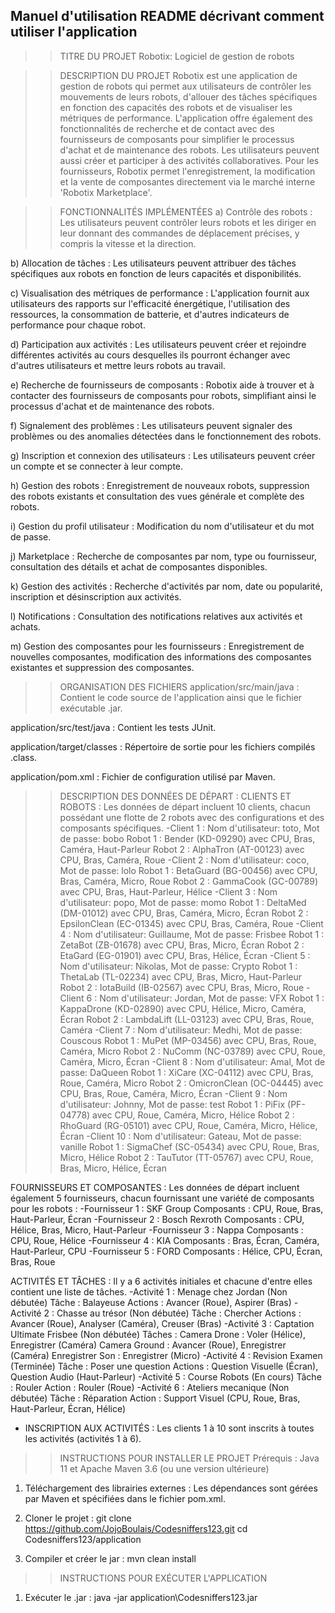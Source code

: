 Manuel d'utilisation README décrivant comment utiliser l'application
-------------------------------------------------------------------------------------------
>> TITRE DU PROJET
Robotix: Logiciel de gestion de robots


>> DESCRIPTION DU PROJET
Robotix est une application de gestion de robots qui permet aux utilisateurs de contrôler les
mouvements de leurs robots, d'allouer des tâches spécifiques en fonction des capacités des robots
et de visualiser les métriques de performance. L'application offre également des fonctionnalités de
recherche et de contact avec des fournisseurs de composants pour simplifier le processus d'achat et de
maintenance des robots. Les utilisateurs peuvent aussi créer et participer à des activités collaboratives.
Pour les fournisseurs, Robotix permet l'enregistrement, la modification et la vente de composantes
directement via le marché interne 'Robotix Marketplace'.


>> FONCTIONNALITÉS IMPLÉMENTÉES
a) Contrôle des robots :
Les utilisateurs peuvent contrôler leurs robots et les diriger en leur donnant des commandes
de déplacement précises, y compris la vitesse et la direction.

b) Allocation de tâches :
Les utilisateurs peuvent attribuer des tâches spécifiques aux robots en fonction de leurs
capacités et disponibilités.

c) Visualisation des métriques de performance :
L'application fournit aux utilisateurs des rapports sur l'efficacité énergétique, l'utilisation
des ressources, la consommation de batterie, et d'autres indicateurs de performance pour chaque
robot.

d) Participation aux activités :
Les utilisateurs peuvent créer et rejoindre différentes activités au cours desquelles ils
pourront échanger avec d'autres utilisateurs et mettre leurs robots au travail.

e) Recherche de fournisseurs de composants :
Robotix aide à trouver et à contacter des fournisseurs de composants pour robots, simplifiant
ainsi le processus d'achat et de maintenance des robots.

f) Signalement des problèmes :
Les utilisateurs peuvent signaler des problèmes ou des anomalies détectées dans le fonctionnement
des robots.

g) Inscription et connexion des utilisateurs :
Les utilisateurs peuvent créer un compte et se connecter à leur compte.

h) Gestion des robots :
Enregistrement de nouveaux robots, suppression des robots existants et consultation des vues
générale et complète des robots.

i) Gestion du profil utilisateur :
Modification du nom d'utilisateur et du mot de passe.

j) Marketplace :
Recherche de composantes par nom, type ou fournisseur, consultation des détails et achat de
composantes disponibles.

k) Gestion des activités :
Recherche d'activités par nom, date ou popularité, inscription et désinscription aux activités.

l) Notifications :
Consultation des notifications relatives aux activités et achats.

m) Gestion des composantes pour les fournisseurs :
Enregistrement de nouvelles composantes, modification des informations des composantes existantes
et suppression des composantes.


>> ORGANISATION DES FICHIERS
application/src/main/java :
Contient le code source de l'application ainsi que le fichier exécutable .jar.

application/src/test/java :
Contient les tests JUnit.

application/target/classes :
Répertoire de sortie pour les fichiers compilés .class.

application/pom.xml :
Fichier de configuration utilisé par Maven.


>> DESCRIPTION DES DONNÉES DE DÉPART :
CLIENTS ET ROBOTS : Les données de départ incluent 10 clients, chacun possédant une flotte de
2 robots avec des configurations et des composants spécifiques.
-Client 1 : Nom d'utilisateur: toto, Mot de passe: bobo
Robot 1 : Bender (KD-09290) avec CPU, Bras, Caméra, Haut-Parleur
Robot 2 : AlphaTron (AT-00123) avec CPU, Bras, Caméra, Roue
-Client 2 : Nom d'utilisateur: coco, Mot de passe: lolo
Robot 1 : BetaGuard (BG-00456) avec CPU, Bras, Caméra, Micro, Roue
Robot 2 : GammaCook (GC-00789) avec CPU, Bras, Haut-Parleur, Hélice
-Client 3 : Nom d'utilisateur: popo, Mot de passe: momo
Robot 1 : DeltaMed (DM-01012) avec CPU, Bras, Caméra, Micro, Écran
Robot 2 : EpsilonClean (EC-01345) avec CPU, Bras, Caméra, Roue
-Client 4 : Nom d'utilisateur: Guillaume, Mot de passe: Frisbee
Robot 1 : ZetaBot (ZB-01678) avec CPU, Bras, Micro, Écran
Robot 2 : EtaGard (EG-01901) avec CPU, Bras, Hélice, Écran
-Client 5 : Nom d'utilisateur: Nikolas, Mot de passe: Crypto
Robot 1 : ThetaLab (TL-02234) avec CPU, Bras, Micro, Haut-Parleur
Robot 2 : IotaBuild (IB-02567) avec CPU, Bras, Micro, Roue
-Client 6 : Nom d'utilisateur: Jordan, Mot de passe: VFX
Robot 1 : KappaDrone (KD-02890) avec CPU, Hélice, Micro, Caméra, Écran
Robot 2 : LambdaLift (LL-03123) avec CPU, Bras, Roue, Caméra
-Client 7 : Nom d'utilisateur: Medhi, Mot de passe: Couscous
Robot 1 : MuPet (MP-03456) avec CPU, Bras, Roue, Caméra, Micro
Robot 2 : NuComm (NC-03789) avec CPU, Roue, Caméra, Micro, Écran
-Client 8 : Nom d'utilisateur: Amal, Mot de passe: DaQueen
Robot 1 : XiCare (XC-04112) avec CPU, Bras, Roue, Caméra, Micro
Robot 2 : OmicronClean (OC-04445) avec CPU, Bras, Roue, Caméra, Micro, Écran
-Client 9 : Nom d'utilisateur: Johnny, Mot de passe: test
Robot 1 : PiFix (PF-04778) avec CPU, Roue, Caméra, Micro, Hélice
Robot 2 : RhoGuard (RG-05101) avec CPU, Roue, Caméra, Micro, Hélice, Écran
-Client 10 : Nom d'utilisateur: Gateau, Mot de passe: vanille
Robot 1 : SigmaChef (SC-05434) avec CPU, Roue, Bras, Micro, Hélice
Robot 2 : TauTutor (TT-05767) avec CPU, Roue, Bras, Micro, Hélice, Écran

FOURNISSEURS ET COMPOSANTES : Les données de départ incluent également 5 fournisseurs,
chacun fournissant une variété de composants pour les robots :
-Fournisseur 1 : SKF Group
Composants : CPU, Roue, Bras, Haut-Parleur, Écran
-Fournisseur 2 : Bosch Rexroth
Composants : CPU, Hélice, Bras, Micro, Haut-Parleur
-Fournisseur 3 : Nappa
Composants : CPU, Roue, Hélice
-Fournisseur 4 : KIA
Composants : Bras, Écran, Caméra, Haut-Parleur, CPU
-Fournisseur 5 : FORD
Composants : Hélice, CPU, Écran, Bras, Roue

ACTIVITÉS ET TÂCHES : Il y a 6 activités initiales et chacune d'entre elles contient une liste de tâches.
-Activité 1 : Menage chez Jordan (Non débutée)
Tâche : Balayeuse
Actions : Avancer (Roue), Aspirer (Bras)
-Activité 2 : Chasse au trésor (Non débutée)
Tâche : Chercher
Actions : Avancer (Roue), Analyser (Caméra), Creuser (Bras)
-Activité 3 : Captation Ultimate Frisbee (Non débutée)
Tâches :
Camera Drone : Voler (Hélice), Enregistrer (Caméra)
Camera Ground : Avancer (Roue), Enregistrer (Caméra)
Enregistrer Son : Enregistrer (Micro)
-Activité 4 : Revision Examen (Terminée)
Tâche : Poser une question
Actions : Question Visuelle (Écran), Question Audio (Haut-Parleur)
-Activité 5 : Course Robots (En cours)
Tâche : Rouler
Action : Rouler (Roue)
-Activité 6 : Ateliers mecanique (Non débutée)
Tâche : Réparation
Action : Support Visuel (CPU, Roue, Bras, Haut-Parleur, Écran, Hélice)

- INSCRIPTION AUX ACTIVITÉS :
  Les clients 1 à 10 sont inscrits à toutes les activités (activités 1 à 6).


>> INSTRUCTIONS POUR INSTALLER LE PROJET
Prérequis :
Java 11 et Apache Maven 3.6 (ou une version ultérieure)

1. Téléchargement des librairies externes :
   Les dépendances sont gérées par Maven et spécifiées dans le fichier pom.xml.

2. Cloner le projet :
   git clone https://github.com/JojoBoulais/Codesniffers123.git
   cd Codesniffers123/application

3. Compiler et créer le jar :
   mvn clean install


>> INSTRUCTIONS POUR EXÉCUTER L'APPLICATION

1. Exécuter le .jar :
   java -jar application\Codesniffers123.jar
